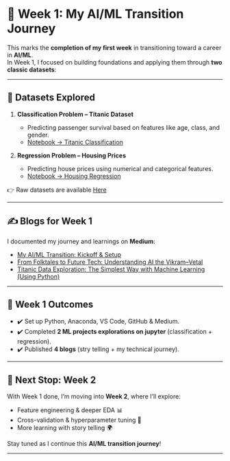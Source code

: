# 🚀 Week 1: My AI/ML Transition Journey  

This marks the **completion of my first week** in transitioning toward a career in **AI/ML**.  
In Week 1, I focused on building foundations and applying them through **two classic datasets**:  

---

## 📂 Datasets Explored  
1. **Classification Problem – Titanic Dataset**  
   - Predicting passenger survival based on features like age, class, and gender.  
   - [Notebook → Titanic Classification](./titanicExploration.ipynb)  

2. **Regression Problem – Housing Prices**  
   - Predicting house prices using numerical and categorical features.  
   - [Notebook → Housing Regression](./hosuingPrice.ipynb)  

👉 Raw datasets are available [Here](https://github.com/adityanarayan007/ml-portfolio/tree/main/datasets)

---

## ✍️ Blogs for Week 1  
I documented my journey and learnings on **Medium**:  
- [My AI/ML Transition: Kickoff & Setup](your-medium-link)  
- [From Folktales to Future Tech: Understanding AI the Vikram–Vetal]([your-medium-link](https://medium.com/@aiwithaditya/from-folktales-to-future-tech-understanding-ai-the-vikram-vetal-way-0cdf6e0954fe))  
- [Titanic Data Exploration: The Simplest Way with Machine Learning (Using Python)]([your-medium-link](https://medium.com/@aiwithaditya/titanic-data-exploration-the-simplest-way-with-machine-learning-using-python-371311159c35))  
  

---

## 🎯 Week 1 Outcomes  
- ✔️ Set up Python, Anaconda, VS Code, GitHub & Medium.  
- ✔️ Completed **2 ML projects explorations on jupyter** (classification + regression).  
- ✔️ Published **4 blogs** (stry telling + my technical journey).    

---

## 🔮 Next Stop: Week 2  
With Week 1 done, I’m moving into **Week 2**, where I’ll explore:  
- Feature engineering & deeper EDA 📊  
- Cross-validation & hyperparameter tuning 🔧  
- More learning with story telling 🌍  

Stay tuned as I continue this **AI/ML transition journey**!  

---
